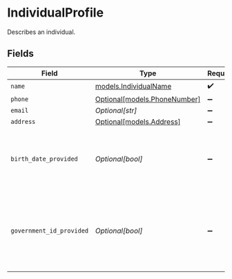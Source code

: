 # IndividualProfile

Describes an individual.


## Fields

| Field                                                                                      | Type                                                                                       | Required                                                                                   | Description                                                                                | Example                                                                                    |
| ------------------------------------------------------------------------------------------ | ------------------------------------------------------------------------------------------ | ------------------------------------------------------------------------------------------ | ------------------------------------------------------------------------------------------ | ------------------------------------------------------------------------------------------ |
| `name`                                                                                     | [models.IndividualName](../models/individualname.md)                                       | :heavy_check_mark:                                                                         | N/A                                                                                        |                                                                                            |
| `phone`                                                                                    | [Optional[models.PhoneNumber]](../models/phonenumber.md)                                   | :heavy_minus_sign:                                                                         | N/A                                                                                        |                                                                                            |
| `email`                                                                                    | *Optional[str]*                                                                            | :heavy_minus_sign:                                                                         | N/A                                                                                        | jordan.lee@classbooker.dev                                                                 |
| `address`                                                                                  | [Optional[models.Address]](../models/address.md)                                           | :heavy_minus_sign:                                                                         | N/A                                                                                        |                                                                                            |
| `birth_date_provided`                                                                      | *Optional[bool]*                                                                           | :heavy_minus_sign:                                                                         | Indicates whether this individual's birth date has been provided.                          |                                                                                            |
| `government_id_provided`                                                                   | *Optional[bool]*                                                                           | :heavy_minus_sign:                                                                         | Indicates whether a government ID (SSN, ITIN, etc.) has been provided for this individual. |                                                                                            |